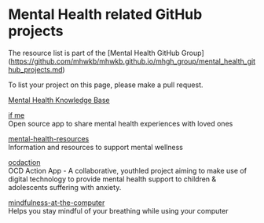 # Mental Health related GitHub projects

The resource list is part of the [Mental Health GitHub Group]
(https://github.com/mhwkb/mhwkb.github.io/mhgh_group/mental_health_github_projects.md)

To list your project on this page, please make a pull request.

[Mental Health Knowledge Base](https://github.com/mhwkb/mhwkb.github.io)

[if me](https://github.com/julianguyen/ifme)<br />
Open source app to share mental health experiences with loved ones

[mental-health-resources](https://github.com/agelender/mental-health-resources)<br />
Information and resources to support mental wellness

[ocdaction](https://github.com/womenhackfornonprofits/ocdaction)<br />
OCD Action App - A collaborative, youth­led project aiming to make use of
digital technology to provide mental health support to children & adolescents
suffering with anxiety.

[mindfulness-at-the-computer](https://github.com/SunyataZero/mindfulness-at-the-computer)<br />
Helps you stay mindful of your breathing while using your computer
